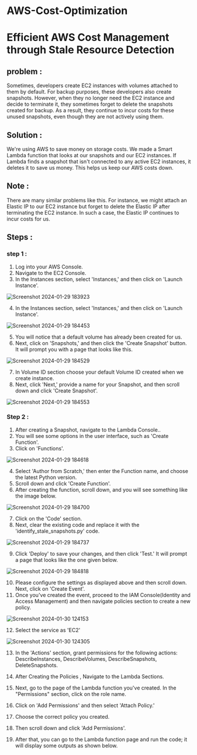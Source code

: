 # AWS-Cost-Optimization

# Efficient AWS Cost Management through Stale Resource Detection

## problem :
Sometimes, developers create EC2 instances with volumes attached to them by default. For backup purposes, these developers also create snapshots. However, when they no longer need the EC2 instance and decide to terminate it, they sometimes forget to delete the snapshots created for backup. As a result, they continue to incur costs for these unused snapshots, even though they are not actively using them.

## Solution :
We're using AWS to save money on storage costs. We made a Smart Lambda function that looks at our snapshots and our EC2 instances. If Lambda finds a snapshot that isn't connected to any active EC2 instances, it deletes it to save us money. This helps us keep our AWS costs down.

## Note :
There are many similar problems like this. For instance, we might attach an Elastic IP to our EC2 instance but forget to delete the Elastic IP after terminating the EC2 instance. In such a case, the Elastic IP continues to incur costs for us.

## Steps :
### step 1 :
1. Log into your AWS Console.
2. Navigate to the EC2 Console.
3. In the Instances section, select 'Instances,' and then click on 'Launch Instance'.

![Screenshot 2024-01-29 183923](https://github.com/shamshad74/AWS-Cost-Optimization/assets/117065471/76d7eddb-c95e-4666-a187-bf68debc791c)

4. In the Instances section, select 'Instances,' and then click on 'Launch Instance'.

![Screenshot 2024-01-29 184453](https://github.com/shamshad74/AWS-Cost-Optimization/assets/117065471/73d424f0-0f3e-46a4-a387-82e04477d915)

5. You will notice that a default volume has already been created for us.
6. Next, click on 'Snapshots,' and then click the 'Create Snapshot' button. It will prompt you with a page that looks like this.

![Screenshot 2024-01-29 184529](https://github.com/shamshad74/AWS-Cost-Optimization/assets/117065471/7e2efdf9-796a-402a-b891-d8562d017a8f)

7. In Volume ID section choose your default Volume ID created when we create instance.
8. Next, click 'Next,' provide a name for your Snapshot, and then scroll down and click 'Create Snapshot'.

![Screenshot 2024-01-29 184553](https://github.com/shamshad74/AWS-Cost-Optimization/assets/117065471/bc2519da-b938-4822-9ad7-3599934fda06)

### Step 2 :
1. After creating a Snapshot, navigate to the Lambda Console..
2. You will see some options in the user interface, such as 'Create Function'.
3. Click on 'Functions'.

![Screenshot 2024-01-29 184618](https://github.com/shamshad74/AWS-Cost-Optimization/assets/117065471/7749faa8-0fe3-44d0-b919-dc157063d2ba)

4. Select 'Author from Scratch,' then enter the Function name, and choose the latest Python version.
5. Scroll down and click 'Create Function'.
6. After creating the function, scroll down, and you will see something like the image below.

![Screenshot 2024-01-29 184700](https://github.com/shamshad74/AWS-Cost-Optimization/assets/117065471/c0a77d14-0ff8-4419-bbd7-fcb766dc7ad5)

7. Click on the 'Code' section.
8. Next, clear the existing code and replace it with the 'identify_stale_snapshots.py' code.

![Screenshot 2024-01-29 184737](https://github.com/shamshad74/AWS-Cost-Optimization/assets/117065471/567487e1-4349-44ba-bf5c-89609ba07638)

9. Click 'Deploy' to save your changes, and then click 'Test.' It will prompt a page that looks like the one given below.

![Screenshot 2024-01-29 184818](https://github.com/shamshad74/AWS-Cost-Optimization/assets/117065471/c4d5e384-7cbf-46e6-9989-d639871ec3d6)

10. Please configure the settings as displayed above and then scroll down. Next, click on 'Create Event'.
11. Once you've created the event, proceed to the IAM Console(Identity and Access Management) and then navigate policies section to create a new policy.

![Screenshot 2024-01-30 124153](https://github.com/shamshad74/AWS-Cost-Optimization/assets/117065471/801a2a94-b453-4bc7-ade5-cf805d343b25)

12. Select the service as 'EC2'

![Screenshot 2024-01-30 124305](https://github.com/shamshad74/AWS-Cost-Optimization/assets/117065471/7e4cfcd2-2810-41a4-bf15-48f944eeeb52)

13. In the 'Actions' section, grant permissions for the following actions: DescribeInstances, DescribeVolumes, DescribeSnapshots, DeleteSnapshots.
14. After Creating the Policies , Navigate to the Lambda Sections.
15. Next, go to the page of the Lambda function you've created. In the "Permissions" section, click on the role name.



16. Click on 'Add Permissions' and then select 'Attach Policy.'



17. Choose the correct policy you created.
18. Then scroll down and click 'Add Permissions'.
19. After that, you can go to the Lambda function page and run the code; it will display some outputs as shown below.
    
















